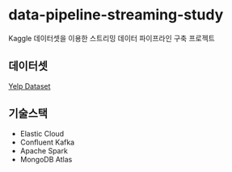 # data-pipeline-streaming-study
Kaggle 데이터셋을 이용한 스트리밍 데이터 파이프라인 구축 프로젝트

## 데이터셋
[Yelp Dataset](https://www.kaggle.com/datasets/yelp-dataset/yelp-dataset)

## 기술스택
- Elastic Cloud
- Confluent Kafka
- Apache Spark
- MongoDB Atlas